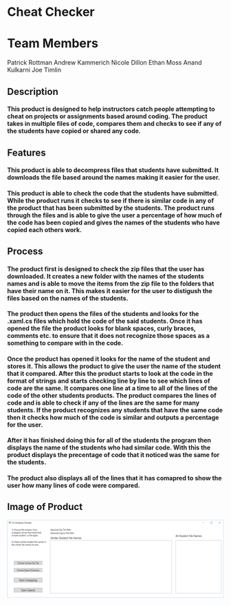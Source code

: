 # Cheat Checker

# Team Members
Patrick Rottman
Andrew Kammerich
Nicole Dillon
Ethan Moss
Anand Kulkarni
Joe Timlin

## Description
#### This product is designed to help instructors catch people attempting to cheat on projects or assignments based around coding. The product takes in multiple files of code, compares them and checks to see if any of the students have copied or shared any code. 
## Features 
#### This product is able to decompress files that students have submitted. It downloads the file based around the names making it easier for the user. 

#### This product is able to check the code that the students have submitted. While the product runs it checks to see if there is similar code in any of the product that has been submitted by the students. The product runs through the files and is able to give the user a percentage of how much of the code has been copied and gives the names of the students who have copied each others work.  

## Process
#### The product first is designed to check the zip files that the user has downloaded. It creates a new folder with the names of the students names and is able to move the items from the zip file to the folders that have their name on it. This makes it easier for the user to distigush the files based on the names of the students. 

#### The product then opens the files of the students and looks for the .xaml.cs files which hold the code of the said students. Once it has opened the file the product looks for blank spaces, curly braces, comments etc. to ensure that it does not recognize those spaces as a something to compare with in the code. 

#### Once the product has opened it looks for the name of the student and stores it. This allows the product to give the user the name of the student that it compared. After this the product starts to look at the code in the format of strings and starts checking line by line to see which lines of code are the same. It compares one line at a time to all of the lines of the code of the other students products. The product compares the lines of code and is able to check if any of the lines are the same for many students. If the product recognizes any students that have the same code then it checks how much of the code is similar and outputs a percentage for the user. 

#### After it has finished doing this for all of the students the program then displays the name of the students who had similar code. With this the product displays the precentage of code that it noticed was the same for the students. 

#### The product also displays all of the lines that it has comapred to show the user how many lines of code were compared. 

## Image of Product 

![Image of Product](https://github.com/patrickrottman/4320FinalProject/blob/master/pastedImage.png)
